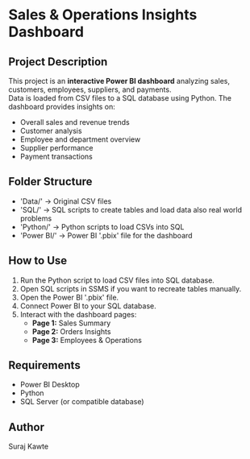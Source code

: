 # Sales & Operations Insights Dashboard

## Project Description
This project is an **interactive Power BI dashboard** analyzing sales, customers, employees, suppliers, and payments.  
Data is loaded from CSV files to a SQL database using Python. The dashboard provides insights on:
- Overall sales and revenue trends
- Customer analysis
- Employee and department overview
- Supplier performance
- Payment transactions

## Folder Structure
- 'Data/' → Original CSV files
- 'SQL/' → SQL scripts to create tables and load data also real world problems
- 'Python/' → Python scripts to load CSVs into SQL
- 'Power BI/' → Power BI '.pbix' file for the dashboard

## How to Use
1. Run the Python script to load CSV files into SQL database.
2. Open SQL scripts in SSMS if you want to recreate tables manually.
3. Open the Power BI '.pbix' file.
4. Connect Power BI to your SQL database.
5. Interact with the dashboard pages:
   - **Page 1:** Sales Summary   
   - **Page 2:** Orders Insights  
   - **Page 3:** Employees & Operations

## Requirements
- Power BI Desktop
- Python
- SQL Server (or compatible database)

## Author
Suraj Kawte
